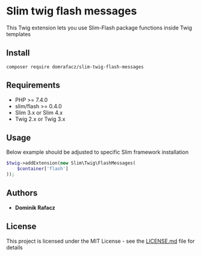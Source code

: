 # Slim twig flash messages

This Twig extension lets you use Slim-Flash package functions inside Twig templates

## Install

```
composer require domrafacz/slim-twig-flash-messages
```
## Requirements

* PHP >= 7.4.0
* slim/flash >= 0.4.0
* Slim 3.x or Slim 4.x
* Twig 2.x or Twig 3.x

## Usage

Below example should be adjusted to specific Slim framework installation

```php
$twig->addExtension(new Slim\Twig\FlashMessages(
    $container['flash']
));
```

## Authors

* **Dominik Rafacz**

## License

This project is licensed under the MIT License - see the [LICENSE.md](LICENSE.md) file for details